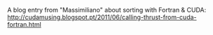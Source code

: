 A blog entry from "Massimiliano" about sorting with Fortran & CUDA:
  http://cudamusing.blogspot.pt/2011/06/calling-thrust-from-cuda-fortran.html
